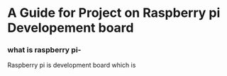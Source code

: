 # A Guide for Project on Raspberry pi Developement board

### what is raspberry pi-

Raspberry pi is development board which is 
